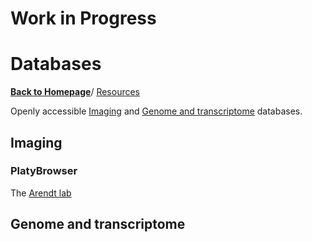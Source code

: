 # Work in Progress


# Databases

[**Back to Homepage**](index.md)/ [Resources](resources.md)


Openly accessible [Imaging](#imaging) and [Genome and transcriptome](#genome-and-transcriptome) databases. 

## Imaging


### PlatyBrowser

The [Arendt lab](labs.md#arendt-lab) 


## Genome and transcriptome
